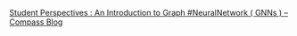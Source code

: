 [Student Perspectives : An Introduction to Graph #NeuralNetwork ( GNNs ) – Compass Blog](https://qi.tc/qi/111456)